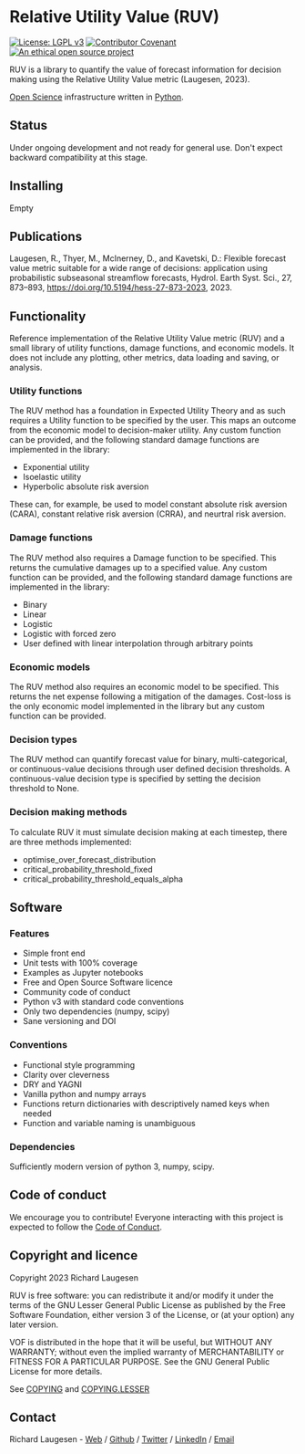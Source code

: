 # Relative Utility Value (RUV)

[![License: LGPL v3](https://img.shields.io/badge/License-LGPL%20v3-blue.svg)](https://www.gnu.org/licenses/lgpl-3.0)
[![Contributor Covenant](https://img.shields.io/badge/Contributor%20Covenant-2.1-4baaaa.svg)](code_of_conduct.md)
[![An ethical open source project](https://img.shields.io/badge/ethical-source-%23bb8c3c?labelColor=393162)](https://ethicalsource.dev/definition/)

RUV is a library to quantify the value of forecast information for decision making using the Relative Utility Value metric (Laugesen, 2023). 

[Open Science](https://en.wikipedia.org/wiki/Open_science) infrastructure written in [Python](https://python.org/).

## Status

Under ongoing development and not ready for general use. Don't expect backward compatibility at this stage.

## Installing

Empty

## Publications

Laugesen, R., Thyer, M., McInerney, D., and Kavetski, D.: Flexible forecast value metric suitable for a wide range of decisions: application using probabilistic subseasonal streamflow forecasts, Hydrol. Earth Syst. Sci., 27, 873–893, https://doi.org/10.5194/hess-27-873-2023, 2023.

## Functionality

Reference implementation of the Relative Utility Value metric (RUV) and a small library of utility functions, damage functions, and economic models. It does not include any plotting, other metrics, data loading and saving, or analysis.

### Utility functions

The RUV method has a foundation in Expected Utility Theory and as such requires a Utility function to be specified by the user. This maps an outcome from the economic model to decision-maker utility. Any custom function can be provided, and the following standard damage functions are implemented in the library:

- Exponential utility
- Isoelastic utility
- Hyperbolic absolute risk aversion

These can, for example, be used to model constant absolute risk aversion (CARA), constant relative risk aversion (CRRA), and neurtral risk aversion.

### Damage functions

The RUV method also requires a Damage function to be specified. This returns the cumulative damages up to a specified value. Any custom function can be provided, and the following standard damage functions are implemented in the library:

- Binary
- Linear
- Logistic
- Logistic with forced zero
- User defined with linear interpolation through arbitrary points

### Economic models

The RUV method also requires an economic model to be specified. This returns the net expense following a mitigation of the damages. Cost-loss is the only economic model implemented in the library but any custom function can be provided. 

### Decision types

The RUV method can quantify forecast value for binary, multi-categorical, or continuous-value decisions through user defined decision thresholds. A continuous-value decision type is specified by setting the decision threshold to None.

### Decision making methods

To calculate RUV it must simulate decision making at each timestep, there are three methods implemented:

- optimise_over_forecast_distribution
- critical_probability_threshold_fixed
- critical_probability_threshold_equals_alpha

## Software

### Features

- Simple front end
- Unit tests with 100% coverage
- Examples as Jupyter notebooks
- Free and Open Source Software licence
- Community code of conduct
- Python v3 with standard code conventions
- Only two dependencies (numpy, scipy)
- Sane versioning and DOI

### Conventions

- Functional style programming
- Clarity over cleverness
- DRY and YAGNI
- Vanilla python and numpy arrays
- Functions return dictionaries with descriptively named keys when needed
- Function and variable naming is unambiguous

### Dependencies

Sufficiently modern version of python 3, numpy, scipy.

## Code of conduct

We encourage you to contribute! Everyone interacting with this project is expected to follow the [Code of Conduct](code_of_conduct.md). 

## Copyright and licence

Copyright 2023 Richard Laugesen

RUV is free software: you can redistribute it and/or modify
it under the terms of the GNU Lesser General Public License as published by
the Free Software Foundation, either version 3 of the License, or
(at your option) any later version.

VOF is distributed in the hope that it will be useful,
but WITHOUT ANY WARRANTY; without even the implied warranty of
MERCHANTABILITY or FITNESS FOR A PARTICULAR PURPOSE.  See the
GNU General Public License for more details.

See [COPYING](COPYING) and [COPYING.LESSER](COPYING.LESSER)

## Contact

Richard Laugesen - [Web](https://richardlaugesen.com) / [Github](https://github.com/richardlaugesen) / [Twitter](https://twitter.com/richardlaugesen) / [LinkedIn](https://www.linkedin.com/in/richardlaugesen/) / [Email](mailto://ruv@richardlaugesen.com)
